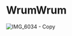 # WrumWrum

![IMG_6034 - Copy](https://user-images.githubusercontent.com/18381104/78906428-feaac700-7a87-11ea-9b8d-55be1fdd019a.gif)

